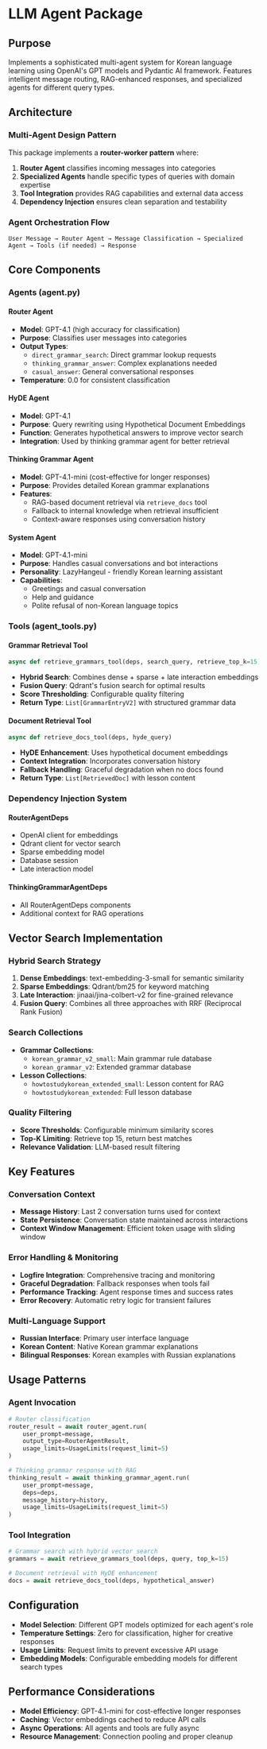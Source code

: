 # LLM Agent Package

## Purpose
Implements a sophisticated multi-agent system for Korean language learning using OpenAI's GPT models and Pydantic AI framework. Features intelligent message routing, RAG-enhanced responses, and specialized agents for different query types.

## Architecture

### Multi-Agent Design Pattern
This package implements a **router-worker pattern** where:
1. **Router Agent** classifies incoming messages into categories
2. **Specialized Agents** handle specific types of queries with domain expertise
3. **Tool Integration** provides RAG capabilities and external data access
4. **Dependency Injection** ensures clean separation and testability

### Agent Orchestration Flow
```
User Message → Router Agent → Message Classification → Specialized Agent → Tools (if needed) → Response
```

## Core Components

### Agents (agent.py)

#### Router Agent
- **Model**: GPT-4.1 (high accuracy for classification)
- **Purpose**: Classifies user messages into categories
- **Output Types**:
  - `direct_grammar_search`: Direct grammar lookup requests
  - `thinking_grammar_answer`: Complex explanations needed
  - `casual_answer`: General conversational responses
- **Temperature**: 0.0 for consistent classification

#### HyDE Agent
- **Model**: GPT-4.1
- **Purpose**: Query rewriting using Hypothetical Document Embeddings
- **Function**: Generates hypothetical answers to improve vector search
- **Integration**: Used by thinking grammar agent for better retrieval

#### Thinking Grammar Agent  
- **Model**: GPT-4.1-mini (cost-effective for longer responses)
- **Purpose**: Provides detailed Korean grammar explanations
- **Features**:
  - RAG-based document retrieval via `retrieve_docs` tool
  - Fallback to internal knowledge when retrieval insufficient
  - Context-aware responses using conversation history

#### System Agent
- **Model**: GPT-4.1-mini
- **Purpose**: Handles casual conversations and bot interactions
- **Personality**: LazyHangeul - friendly Korean learning assistant
- **Capabilities**:
  - Greetings and casual conversation
  - Help and guidance
  - Polite refusal of non-Korean language topics

### Tools (agent_tools.py)

#### Grammar Retrieval Tool
```python
async def retrieve_grammars_tool(deps, search_query, retrieve_top_k=15)
```
- **Hybrid Search**: Combines dense + sparse + late interaction embeddings
- **Fusion Query**: Qdrant's fusion search for optimal results  
- **Score Thresholding**: Configurable quality filtering
- **Return Type**: `List[GrammarEntryV2]` with structured grammar data

#### Document Retrieval Tool
```python
async def retrieve_docs_tool(deps, hyde_query)
```
- **HyDE Enhancement**: Uses hypothetical document embeddings
- **Context Integration**: Incorporates conversation history
- **Fallback Handling**: Graceful degradation when no docs found
- **Return Type**: `List[RetrievedDoc]` with lesson content

### Dependency Injection System

#### RouterAgentDeps
- OpenAI client for embeddings
- Qdrant client for vector search
- Sparse embedding model
- Database session
- Late interaction model

#### ThinkingGrammarAgentDeps
- All RouterAgentDeps components
- Additional context for RAG operations

## Vector Search Implementation

### Hybrid Search Strategy
1. **Dense Embeddings**: text-embedding-3-small for semantic similarity
2. **Sparse Embeddings**: Qdrant/bm25 for keyword matching
3. **Late Interaction**: jinaai/jina-colbert-v2 for fine-grained relevance
4. **Fusion Query**: Combines all three approaches with RRF (Reciprocal Rank Fusion)

### Search Collections
- **Grammar Collections**: 
  - `korean_grammar_v2_small`: Main grammar rule database
  - `korean_grammar_v2`: Extended grammar database
- **Lesson Collections**:
  - `howtostudykorean_extended_small`: Lesson content for RAG
  - `howtostudykorean_extended`: Full lesson database

### Quality Filtering
- **Score Thresholds**: Configurable minimum similarity scores
- **Top-K Limiting**: Retrieve top 15, return best matches
- **Relevance Validation**: LLM-based result filtering

## Key Features

### Conversation Context
- **Message History**: Last 2 conversation turns used for context
- **State Persistence**: Conversation state maintained across interactions
- **Context Window Management**: Efficient token usage with sliding window

### Error Handling & Monitoring
- **Logfire Integration**: Comprehensive tracing and monitoring
- **Graceful Degradation**: Fallback responses when tools fail
- **Performance Tracking**: Agent response times and success rates
- **Error Recovery**: Automatic retry logic for transient failures

### Multi-Language Support
- **Russian Interface**: Primary user interface language
- **Korean Content**: Native Korean grammar explanations
- **Bilingual Responses**: Korean examples with Russian explanations

## Usage Patterns

### Agent Invocation
```python
# Router classification
router_result = await router_agent.run(
    user_prompt=message,
    output_type=RouterAgentResult,
    usage_limits=UsageLimits(request_limit=5)
)

# Thinking grammar response with RAG
thinking_result = await thinking_grammar_agent.run(
    user_prompt=message,
    deps=deps,
    message_history=history,
    usage_limits=UsageLimits(request_limit=5)
)
```

### Tool Integration
```python
# Grammar search with hybrid vector search
grammars = await retrieve_grammars_tool(deps, query, top_k=15)

# Document retrieval with HyDE enhancement
docs = await retrieve_docs_tool(deps, hypothetical_answer)
```

## Configuration
- **Model Selection**: Different GPT models optimized for each agent's role
- **Temperature Settings**: Zero for classification, higher for creative responses
- **Usage Limits**: Request limits to prevent excessive API usage
- **Embedding Models**: Configurable embedding models for different search types

## Performance Considerations
- **Model Efficiency**: GPT-4.1-mini for cost-effective longer responses
- **Caching**: Vector embeddings cached to reduce API calls
- **Async Operations**: All agents and tools are fully async
- **Resource Management**: Connection pooling and proper cleanup